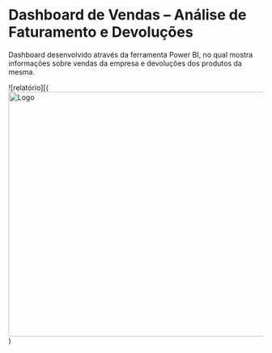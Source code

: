 # Dashboard de Vendas – Análise de Faturamento e Devoluções 
Dashboard desenvolvido através da ferramenta Power BI, no qual mostra informações sobre vendas da empresa e devoluções dos produtos da mesma.

![relatório][(<img width="908" height="482" alt="Logo" src="https://github.com/user-attachments/assets/67871951-c8e3-4f28-954a-8a1f7d23828d" />
)

